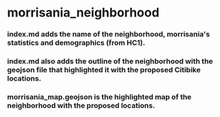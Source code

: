 # morrisania_neighborhood
### index.md adds the name of the neighborhood, morrisania's statistics and demographics (from HC1).
### index.md also adds the outline of the neighborhood with the geojson file that highlighted it with the proposed Citibike locations.
### morrisania_map.geojson is the highlighted map of the neighborhood with the proposed locations.
